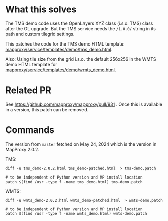 # What this solves
The TMS demo code uses the OpenLayers XYZ class (i.s.o. TMS) class after the OL upgrade.
But the TMS service needs the `/1.0.0/` string in its path and custom tilegrid settings.

This patches the code for the TMS demo HTML template: 
[mapproxy/service/templates/demo/tms_demo.html](tms_demo-2.0.2.html).

Also: Using tile size from the grid i.s.o. the default 256x256 in the WMTS demo HTML template 
for [mapproxy/service/templates/demo/wmts_demo.html](wmts_demo-2.0.2.html).

# Related PR

See https://github.com/mapproxy/mapproxy/pull/931 . 
Once this is available in a version, this patch can be removed.

# Commands

The version from `master` fetched on May 24, 2024 which is the version in MapProxy 2.0.2.

TMS:
``` 
diff -u tms_demo-2.0.2.html tms_demo-patched.html  > tms-demo.patch

# to be independent of Python version and MP install location
patch $(find /usr -type f -name tms_demo.html) tms-demo.patch
```


WMTS:
``` 
diff -u wmts_demo-2.0.2.html wmts_demo-patched.html  > wmts-demo.patch

# to be independent of Python version and MP install location
patch $(find /usr -type f -name wmts_demo.html) wmts-demo.patch
```